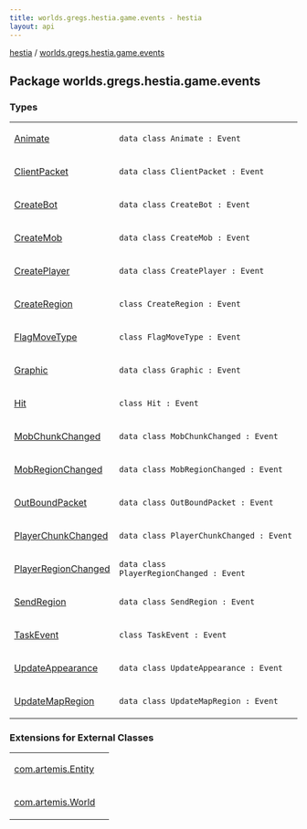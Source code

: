 ```yaml
---
title: worlds.gregs.hestia.game.events - hestia
layout: api
---
```


<div class='api-docs-breadcrumbs'><a href="../index.html">hestia</a> / <a href="./index.html">worlds.gregs.hestia.game.events</a></div>

## Package worlds.gregs.hestia.game.events

### Types

<table class="api-docs-table">
<tbody>
<tr>
<td markdown="1">

<a href="-animate/index.html">Animate</a>


</td>
<td markdown="1">
<div class="signature"><code><span class="keyword">data</span> <span class="keyword">class </span><span class="identifier">Animate</span>&nbsp;<span class="symbol">:</span>&nbsp;<span class="identifier">Event</span></code></div>

</td>
</tr>
<tr>
<td markdown="1">

<a href="-client-packet/index.html">ClientPacket</a>


</td>
<td markdown="1">
<div class="signature"><code><span class="keyword">data</span> <span class="keyword">class </span><span class="identifier">ClientPacket</span>&nbsp;<span class="symbol">:</span>&nbsp;<span class="identifier">Event</span></code></div>

</td>
</tr>
<tr>
<td markdown="1">

<a href="-create-bot/index.html">CreateBot</a>


</td>
<td markdown="1">
<div class="signature"><code><span class="keyword">data</span> <span class="keyword">class </span><span class="identifier">CreateBot</span>&nbsp;<span class="symbol">:</span>&nbsp;<span class="identifier">Event</span></code></div>

</td>
</tr>
<tr>
<td markdown="1">

<a href="-create-mob/index.html">CreateMob</a>


</td>
<td markdown="1">
<div class="signature"><code><span class="keyword">data</span> <span class="keyword">class </span><span class="identifier">CreateMob</span>&nbsp;<span class="symbol">:</span>&nbsp;<span class="identifier">Event</span></code></div>

</td>
</tr>
<tr>
<td markdown="1">

<a href="-create-player/index.html">CreatePlayer</a>


</td>
<td markdown="1">
<div class="signature"><code><span class="keyword">data</span> <span class="keyword">class </span><span class="identifier">CreatePlayer</span>&nbsp;<span class="symbol">:</span>&nbsp;<span class="identifier">Event</span></code></div>

</td>
</tr>
<tr>
<td markdown="1">

<a href="-create-region/index.html">CreateRegion</a>


</td>
<td markdown="1">
<div class="signature"><code><span class="keyword">class </span><span class="identifier">CreateRegion</span>&nbsp;<span class="symbol">:</span>&nbsp;<span class="identifier">Event</span></code></div>

</td>
</tr>
<tr>
<td markdown="1">

<a href="-flag-move-type/index.html">FlagMoveType</a>


</td>
<td markdown="1">
<div class="signature"><code><span class="keyword">class </span><span class="identifier">FlagMoveType</span>&nbsp;<span class="symbol">:</span>&nbsp;<span class="identifier">Event</span></code></div>

</td>
</tr>
<tr>
<td markdown="1">

<a href="-graphic/index.html">Graphic</a>


</td>
<td markdown="1">
<div class="signature"><code><span class="keyword">data</span> <span class="keyword">class </span><span class="identifier">Graphic</span>&nbsp;<span class="symbol">:</span>&nbsp;<span class="identifier">Event</span></code></div>

</td>
</tr>
<tr>
<td markdown="1">

<a href="-hit/index.html">Hit</a>


</td>
<td markdown="1">
<div class="signature"><code><span class="keyword">class </span><span class="identifier">Hit</span>&nbsp;<span class="symbol">:</span>&nbsp;<span class="identifier">Event</span></code></div>

</td>
</tr>
<tr>
<td markdown="1">

<a href="-mob-chunk-changed/index.html">MobChunkChanged</a>


</td>
<td markdown="1">
<div class="signature"><code><span class="keyword">data</span> <span class="keyword">class </span><span class="identifier">MobChunkChanged</span>&nbsp;<span class="symbol">:</span>&nbsp;<span class="identifier">Event</span></code></div>

</td>
</tr>
<tr>
<td markdown="1">

<a href="-mob-region-changed/index.html">MobRegionChanged</a>


</td>
<td markdown="1">
<div class="signature"><code><span class="keyword">data</span> <span class="keyword">class </span><span class="identifier">MobRegionChanged</span>&nbsp;<span class="symbol">:</span>&nbsp;<span class="identifier">Event</span></code></div>

</td>
</tr>
<tr>
<td markdown="1">

<a href="-out-bound-packet/index.html">OutBoundPacket</a>


</td>
<td markdown="1">
<div class="signature"><code><span class="keyword">data</span> <span class="keyword">class </span><span class="identifier">OutBoundPacket</span>&nbsp;<span class="symbol">:</span>&nbsp;<span class="identifier">Event</span></code></div>

</td>
</tr>
<tr>
<td markdown="1">

<a href="-player-chunk-changed/index.html">PlayerChunkChanged</a>


</td>
<td markdown="1">
<div class="signature"><code><span class="keyword">data</span> <span class="keyword">class </span><span class="identifier">PlayerChunkChanged</span>&nbsp;<span class="symbol">:</span>&nbsp;<span class="identifier">Event</span></code></div>

</td>
</tr>
<tr>
<td markdown="1">

<a href="-player-region-changed/index.html">PlayerRegionChanged</a>


</td>
<td markdown="1">
<div class="signature"><code><span class="keyword">data</span> <span class="keyword">class </span><span class="identifier">PlayerRegionChanged</span>&nbsp;<span class="symbol">:</span>&nbsp;<span class="identifier">Event</span></code></div>

</td>
</tr>
<tr>
<td markdown="1">

<a href="-send-region/index.html">SendRegion</a>


</td>
<td markdown="1">
<div class="signature"><code><span class="keyword">data</span> <span class="keyword">class </span><span class="identifier">SendRegion</span>&nbsp;<span class="symbol">:</span>&nbsp;<span class="identifier">Event</span></code></div>

</td>
</tr>
<tr>
<td markdown="1">

<a href="-task-event/index.html">TaskEvent</a>


</td>
<td markdown="1">
<div class="signature"><code><span class="keyword">class </span><span class="identifier">TaskEvent</span>&nbsp;<span class="symbol">:</span>&nbsp;<span class="identifier">Event</span></code></div>

</td>
</tr>
<tr>
<td markdown="1">

<a href="-update-appearance/index.html">UpdateAppearance</a>


</td>
<td markdown="1">
<div class="signature"><code><span class="keyword">data</span> <span class="keyword">class </span><span class="identifier">UpdateAppearance</span>&nbsp;<span class="symbol">:</span>&nbsp;<span class="identifier">Event</span></code></div>

</td>
</tr>
<tr>
<td markdown="1">

<a href="-update-map-region/index.html">UpdateMapRegion</a>


</td>
<td markdown="1">
<div class="signature"><code><span class="keyword">data</span> <span class="keyword">class </span><span class="identifier">UpdateMapRegion</span>&nbsp;<span class="symbol">:</span>&nbsp;<span class="identifier">Event</span></code></div>

</td>
</tr>
</tbody>
</table>

### Extensions for External Classes

<table class="api-docs-table">
<tbody>
<tr>
<td markdown="1">

<a href="com.artemis.-entity/index.html">com.artemis.Entity</a>


</td>
<td markdown="1">

</td>
</tr>
<tr>
<td markdown="1">

<a href="com.artemis.-world/index.html">com.artemis.World</a>


</td>
<td markdown="1">

</td>
</tr>
</tbody>
</table>
